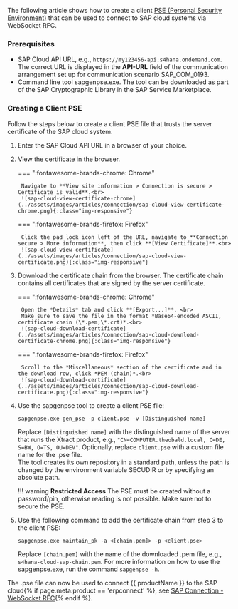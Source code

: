 
The following article shows how to create a client [PSE (Personal Security Environment)](https://help.sap.com/saphelp_nw73/helpdata/en/4c/61a6c6364012f3e10000000a15822b/frameset.htm) that can be used to connect to SAP cloud systems via WebSocket RFC.<br>

### Prerequisites

- SAP Cloud API URL, e.g., `https://my123456-api.s4hana.ondemand.com`. The correct URL is displayed in the **API-URL** field of the communication arrangement set up for communication scenario SAP_COM_0193.
- Command line tool sapgenpse.exe. The tool can be downloaded as part of the SAP Cryptographic Library in the SAP Service Marketplace.

### Creating a Client PSE

Follow the steps below to create a client PSE file that trusts the server certificate of the SAP cloud system. 

1. Enter the SAP Cloud API URL in a browser of your choice.
2. View the certificate in the browser.<br>

	=== ":fontawesome-brands-chrome: Chrome"

		Navigate to **View site information > Connection is secure > Certificate is valid**.<br>
		![sap-cloud-view-certificate-chrome](../assets/images/articles/connection/sap-cloud-view-certificate-chrome.png){:class="img-responsive"}

	=== ":fontawesome-brands-firefox: Firefox"

		Click the pad lock icon left of the URL, navigate to **Connection secure > More information**, then click **[View Certificate]**.<br>
		![sap-cloud-view-certificate](../assets/images/articles/connection/sap-cloud-view-certificate.png){:class="img-responsive"}

3. Download the certificate chain from the browser. The certificate chain contains all certificates that are signed by the server certificate.

	=== ":fontawesome-brands-chrome: Chrome"

		Open the *Details* tab and click **[Export...]**. <br>
		Make sure to save the file in the format *Base64-encoded ASCII, certificate chain (\*.pem;\*.crt)*.<br>
		![sap-cloud-download-certificate](../assets/images/articles/connection/sap-cloud-download-certificate-chrome.png){:class="img-responsive"}

	=== ":fontawesome-brands-firefox: Firefox"
	
		Scroll to the *Miscellaneous* section of the certificate and in the download row, click *PEM (chain)*.<br>
		![sap-cloud-download-certificate](../assets/images/articles/connection/sap-cloud-download-certificate.png){:class="img-responsive"}

4. Use the sapgenpse tool to create a client PSE file: 

	```
	sapgenpse.exe gen_pse -p client.pse -v [Distinguished name]
	```
	Replace `[Distinguished name]` with the distinguished name of the server that runs the Xtract product, e.g., `"CN=COMPUTER.theobald.local, C=DE, S=BW, O=TS, OU=DEV"`.
	Optionally, replace `client.pse` with a custom file name for the .pse file. 	
	The tool creates its own repository in a standard path, unless the path is changed by the environment variable SECUDIR or by specifying an absolute path. 
	
	!!! warning
		**Restricted Access**
		The PSE must be created without a password/pin, otherwise reading is not possible.
		Make sure not to secure the PSE. 
	
6. Use the following command to add the certificate chain from step 3 to the client PSE:

	```
	sapgenpse.exe maintain_pk -a <[chain.pem]> -p <client.pse>
	```
	Replace `[chain.pem]` with the name of the downloaded .pem file, e.g., `s4hana-cloud-sap-chain.pem`.
	For more information on how to use the sapgenpse.exe, run the command `sapgenpse -h`.
	
The .pse file can now be used to connect {{ productName }} to the SAP cloud{% if page.meta.product == 'erpconnect' %}, see [SAP Connection - WebSocket RFC](../documentation/sap-connection/log-on-to-sap.md){% endif %}.<br>

<!---
### Usage in Xtract Universal

- Because Xtract Universal is running as the local SYSTEM user, specify the absolute path to the PSE file, e.g.: C:\Users\<USER>\AppData\Local\sec\client.pse.
- Instead of using the default user field used for all other SAP systems, cloud systems require the usage of the Alias user field. Do not specify a user.
-->

